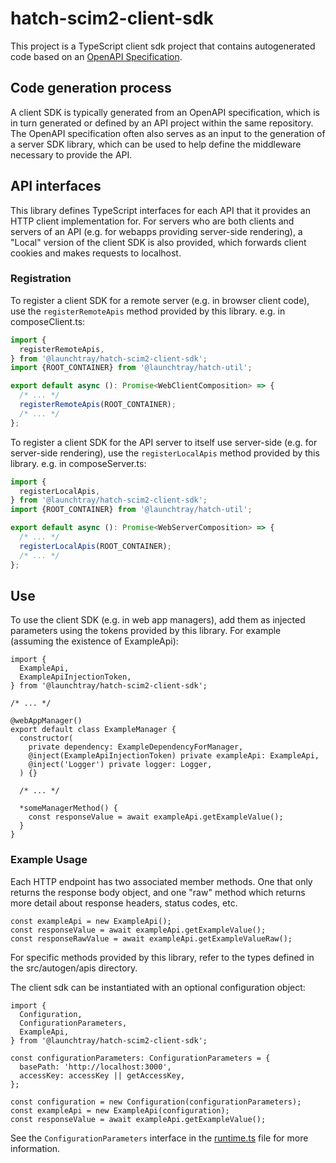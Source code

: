 # hatch-scim2-client-sdk
This project is a TypeScript client sdk project that contains autogenerated code based on an 
[OpenAPI Specification](https://swagger.io/specification/).

## Code generation process
A client SDK is typically generated from an OpenAPI specification, which is in turn generated or defined
by an API project within the same repository. The OpenAPI specification often also serves as an input to the
generation of a server SDK library, which can be used to help define the middleware necessary to provide the API.

## API interfaces
This library defines TypeScript interfaces for each API that it provides an HTTP client implementation for.
For servers who are both clients and servers of an API (e.g. for webapps providing server-side rendering), a
"Local" version of the client SDK is also provided, which forwards client cookies and makes requests to localhost.

### Registration
To register a client SDK for a remote server (e.g. in browser client code), use the `registerRemoteApis` method
provided by this library. e.g. in composeClient.ts:
```typescript
import {
  registerRemoteApis,
} from '@launchtray/hatch-scim2-client-sdk';
import {ROOT_CONTAINER} from '@launchtray/hatch-util';

export default async (): Promise<WebClientComposition> => {
  /* ... */
  registerRemoteApis(ROOT_CONTAINER);
  /* ... */
};
```
To register a client SDK for the API server to itself use server-side (e.g. for server-side rendering), use the 
`registerLocalApis` method provided by this library. e.g. in composeServer.ts:
```typescript
import {
  registerLocalApis,
} from '@launchtray/hatch-scim2-client-sdk';
import {ROOT_CONTAINER} from '@launchtray/hatch-util';

export default async (): Promise<WebServerComposition> => {
  /* ... */
  registerLocalApis(ROOT_CONTAINER);
  /* ... */
};
```

## Use
To use the client SDK (e.g. in web app managers), add them as injected parameters using the tokens provided
by this library. For example (assuming the existence of ExampleApi):
```
import {
  ExampleApi,
  ExampleApiInjectionToken,
} from '@launchtray/hatch-scim2-client-sdk';

/* ... */

@webAppManager()
export default class ExampleManager {
  constructor(
    private dependency: ExampleDependencyForManager,
    @inject(ExampleApiInjectionToken) private exampleApi: ExampleApi,
    @inject('Logger') private logger: Logger,
  ) {}
  
  /* ... */
  
  *someManagerMethod() {
    const responseValue = await exampleApi.getExampleValue();
  }
}
```

### Example Usage
Each HTTP endpoint has two associated member methods. One that only returns the response body object, and one "raw" 
method which returns more detail about response headers, status codes, etc. 

```
const exampleApi = new ExampleApi();
const responseValue = await exampleApi.getExampleValue();
const responseRawValue = await exampleApi.getExampleValueRaw();

```
For specific methods provided by this library, refer to the types defined in the src/autogen/apis directory.

The client sdk can be instantiated with an optional configuration object:

```
import {
  Configuration, 
  ConfigurationParameters, 
  ExampleApi,
} from '@launchtray/hatch-scim2-client-sdk';

const configurationParameters: ConfigurationParameters = {
  basePath: 'http://localhost:3000',
  accessKey: accessKey || getAccessKey,
};

const configuration = new Configuration(configurationParameters);
const exampleApi = new ExampleApi(configuration);
const responseValue = await exampleApi.getExampleValue();

```
See the `ConfigurationParameters` interface in the [runtime.ts](src/autogen/runtime.ts) file for more information.
